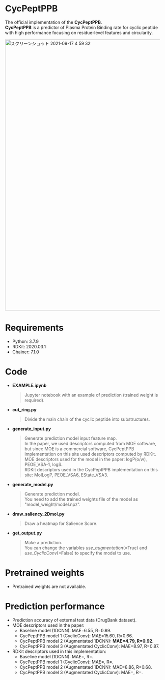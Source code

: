 # CycPeptPPB

The official implementation of the **CycPeptPPB**.  
**CycPeptPPB** is a predictor of Plasma Protein Binding rate for cyclic peptide with high performance focusing on
residue-level features and circularity.

<img width="881" alt="スクリーンショット 2021-09-17 4 59 32" src="https://user-images.githubusercontent.com/44156441/133677917-80eda706-e5cd-462c-baea-150911556ede.png">

# Requirements
- Python:  3.7.9
- RDKit:  2020.03.1
- Chainer:  7.1.0

# Code
- **EXAMPLE.ipynb** 
  > Jupyter notebook with an example of prediction (trained weight is required).
- **cut_ring.py** 
  > Divide the main chain of the cyclic peptide into substructures.
- **generate_input.py** 
  > Generate prediction model input feature map.  
  > In the paper, we used descriptors computed from MOE software, but since MOE is a commercial software, CycPeptPPB implementation on this site used descriptors computed by RDKit.  
  > MOE descriptors used for the model in the paper: logP(o/w), PEOE_VSA-1, logS.  
  > RDKit descriptors used in the CycPeptPPB implementation on this site: MolLogP, PEOE_VSA6, EState_VSA3.  
- **generate_model.py**
  > Generate prediction model.  
  > You need to add the trained weights file of the model as "model_weight/model.npz".
- **draw_saliency_2Dmol.py**
  > Draw a heatmap for Salience Score.
- **get_output.py**
  > Make a prediction.  
  > You can change the variables *use_augmentation*(=True) and *use_CyclicConv*(=False) to specify the model to use.

# Pretrained weights
- Pretrained weights are not available.

# Prediction performance
- Prediction accuracy of external test data (DrugBank dataset).
- MOE descriptors used in the paper:
  - Baseline model (1DCNN): MAE=6.55, R=0.89.
  - CycPeptPPB model 1 (CyclicConv): MAE=15.60, R=0.66.
  - CycPeptPPB model 2 (Augmentated 1DCNN): **MAE=4.79, R=0.92.**
  - CycPeptPPB model 3 (Augmentated CyclicConv): MAE=8.97, R=0.87.
- RDKit descriptors used in this implementation:
  - Baseline model (1DCNN): MAE=, R=.
  - CycPeptPPB model 1 (CyclicConv): MAE=, R=.
  - CycPeptPPB model 2 (Augmentated 1DCNN): MAE=8.86, R=0.68.
  - CycPeptPPB model 3 (Augmentated CyclicConv): MAE=, R=.
